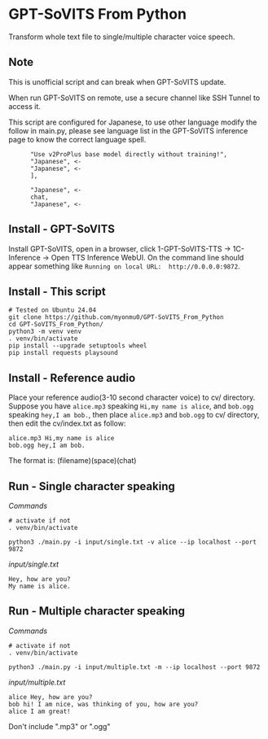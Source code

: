 # GPT-SoVITS From Python
Transform whole text file to single/multiple character voice speech.

## Note
This is unofficial script and can break when GPT-SoVITS update.

When run GPT-SoVITS on remote, use a secure channel like SSH Tunnel to access it.

This script are configured for Japanese, to use other language modify the follow in main.py,  please see language list in the GPT-SoVITS inference page to know the correct language spell.
```
      "Use v2ProPlus base model directly without training!",
      "Japanese", <-
      "Japanese", <-
      ],
```

```
      "Japanese", <-
      chat,
      "Japanese", <-
```


## Install - GPT-SoVITS
Install GPT-SoVITS, open in a browser, click 1-GPT-SoVITS-TTS -> 1C-Inference -> Open TTS Inference WebUI. On the command line should appear something like `Running on local URL:  http://0.0.0.0:9872`.

## Install - This script
```
# Tested on Ubuntu 24.04
git clone https://github.com/myonmu0/GPT-SoVITS_From_Python
cd GPT-SoVITS_From_Python/
python3 -m venv venv
. venv/bin/activate
pip install --upgrade setuptools wheel
pip install requests playsound
```

## Install - Reference audio
Place your reference audio(3-10 second character voice) to cv/ directory.
Suppose you have `alice.mp3` speaking `Hi,my name is alice`, and `bob.ogg` speaking `hey,I am bob.`, then place `alice.mp3` and `bob.ogg` to cv/ directory, then edit the cv/index.txt as follow:
```
alice.mp3 Hi,my name is alice
bob.ogg hey,I am bob.
```
The format is: (filename)(space)(chat)

## Run - Single character speaking
*Commands*
```
# activate if not
. venv/bin/activate

python3 ./main.py -i input/single.txt -v alice --ip localhost --port 9872
```
*input/single.txt*

```
Hey, how are you?
My name is alice.
```

## Run - Multiple character speaking
*Commands*
```
# activate if not
. venv/bin/activate

python3 ./main.py -i input/multiple.txt -m --ip localhost --port 9872
```

*input/multiple.txt*
```
alice Hey, how are you?
bob hi! I am nice, was thinking of you, how are you?
alice I am great!
```
Don't include ".mp3" or ".ogg"


